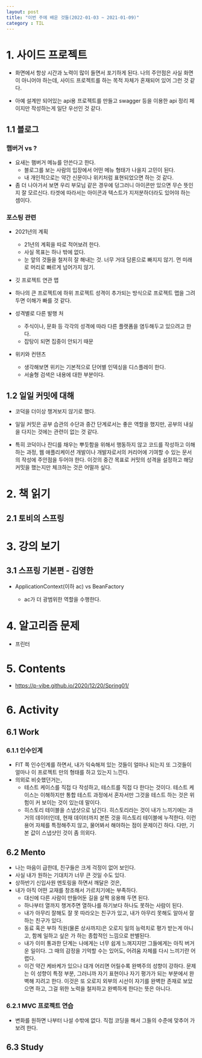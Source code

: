 ```yaml
---
layout: post
title: "이번 주에 배운 것들(2022-01-03 ~ 2021-01-09)"
category : TIL
---
```






# 1. 사이드 프로젝트

- 화면에서 항상 시간과 노력이 많이 들면서 포기하게 된다. 나의 주안점은 사실 화면이 아니어야 하는데, 사이드 프로젝트를 하는 목적 자체가 혼재되어 있어 그런 것 같다.

- 아예 설계만 되어있는 api용 프로젝트를 만들고 swagger 등을 이용한 api 정리 페이지만 작성하는게 일단 우선인 것 같다.

  
  
  

## 1.1 블로그

### 햄버거 vs ?

- 요새는 햄버거 메뉴를 안쓴다고 한다.
  - 블로그를 보는 사람의 입장에서 어떤 메뉴 형태가 나을지 고민이 된다.
  - 내 개인적으로는 약간 신문이나 위키처럼 표현되었으면 하는 것 같다.
- 좀 더 나아가서 보면 우리 부모님 같은 경우에 덩그러니 아이콘만 있으면 무슨 뜻인지 잘 모르신다. 타겟에 따라서는 아이콘과 텍스트가 지저분하더라도 있어야 하는 셈이다.



### 포스팅 관련

- 2021년의 계획
  - 21년의 계획을 따로 적어보려 한다.
  - 사실 목표는 하나 밖에 없다.
  - 눈 앞의 것들을 철저히 잘 해내는 것. 너무 거대 담론으로 빠지지 않기. 먼 미래로 머리로 빠르게 넘어가지 않기.
- 깃 프로젝트 연관 맵
  
- 하나의 큰 프로젝트에 하위 프로젝트 성격이 추가되는 방식으로 프로젝트 맵을 그려두면 이해가 빠를 것 같다.
  
- 성격별로 다른 발행 처
  - 주식이나, 문화 등 각각의 성격에 따라 다른 플랫폼을 염두해두고 있으려고 한다.
  - 잡탕이 되면 집중이 안되기 때문

- 위키와 컨텐츠

  - 생각해보면 위키는 기본적으로 단어별 인덱싱을 디스플레이 한다.
  - 서술형 검색은 내용에 대한 부분이다.



## 1.2 일일 커밋에 대해

- 코덕을 더이상 챙겨보지 않기로 했다.

- 일일 커밋은 공부 습관의 수단과 중간 단계로서는 좋은 역할을 했지만, 공부의 내실을 다지는 것에는 관련이 없는 것 같다.

- 특히 코덕이나 잔디를 채우는 뿌듯함을 위해서 행동하지 않고 코드를 작성하고 이해하는 과정, 웹 애플리케이션 개발이나 개발자로서의 커리어에 기여할 수 있는 문서의 작성에 주안점을 두어야 한다. 이것의 중간 목표로 커밋의 성격을 설정하고 해당 커밋을 했는지만 체크하는 것은 어떨까 싶다.

  



# 2. 책 읽기

## 2.1 토비의 스프링





# 3. 강의 보기

## 3.1 스프링 기본편 - 김영한 

- ApplicationContext(이하 ac) vs BeanFactory

  - ac가 더 광범위한 역할을 수행한다.

  
  
  

# 4. 알고리즘 문제

- 프린터

  




# 5. Contents

- https://p-vibe.github.io/2020/12/20/Spring01/



# 6. Activity

## 6.1 Work

### 6.1.1 인수인계

- FIT 쪽 인수인계를 하면서, 내가 익숙해져 있는 것들이 얼마나 되는지 또 그것들이 얼마나 이 프로젝트 만의 형태를 하고 있는지 느낀다.
- 의외로 비슷했던거는,
  - 테스트 케이스를 직접 다 작성하고, 테스트를 직접 다 한다는 것이다. 테스트 케이스는 이해하지만 통합 테스트 과정에서 혼자서만 그것을 테스트 하는 것은 위험이 커 보이는 것이 있는데 말이다.
  - 히스토리 테이블을 스냅샷으로 남긴다. 히스토리라는 것이 내가 느끼기에는 과거의 데이터인데, 현재 데이터까지 본뜬 것을 히스토리 테이블에 누적한다. 이런 용어 자체를 특정해주지 않고, 물어봐서 해야하는 점이 문제이긴 하다. 다만, 기본 값이 스냅샷인 것이 좀 의외다.



## 6.2 Mento

- 나는 마음이 급한데, 친구들은 크게 걱정이 없어 보인다.
- 사실 내가 원하는 기대치가 너무 큰 것일 수도 있다.
- 상하반기 신입사원 멘토링을 하면서 깨달은 것은, 
- 내가 아직 어떤 교재를 창조해서 가르치기에는 부족하다.
  - 대신에 다른 사람이 만들어둔 길을 살짝 응용해 두면 된다.
  - 하나부터 열까지 챙겨주면 열하나를 하기보다 하나도 못하는 사람이 된다.
  - 내가 아무리 잘해도 잘 못 따라오는 친구가 있고, 내가 아무리 못해도 알아서 잘 하는 친구가 있다.
  - 동료 혹은 부하 직원(물론 상사까지)은 오로지 일의 능력치로 평가 받는게 아니고, 함께 일하고 싶은 가 하는 종합적인 느낌으로 판별된다.
  - 내가 이미 통과한 단계는 나에게는 너무 쉽게 느껴지지만 그들에게는 아직 버거운 일이다. 그 때의 감정을 기억할 수는 있어도, 어려움 자체를 다시 느끼기란 어렵다.
  - 이건 약간 케바케가 있으나 대개 어리면 어릴수록 완벽주의 성향이 강하다. 문제는 이 성향이 특정 부분, 그러니까 자기 표현이나 자기 평가가 되는 부분에서 완벽해 지려고 한다. 이것은 또 오로지 외부의 시선이 자기를 완벽한 존재로 보았으면 하고, 그걸 위한 노력을 철저하고 완벽하게 한다는 뜻은 아니다.

### 6.2.1 MVC 프로젝트 연습

- 변화를 원하면 나부터 나설 수밖에 없다. 직접 코딩을 해서 그들의 수준에 맞추어 가보려 한다.



## 6.3 Study

